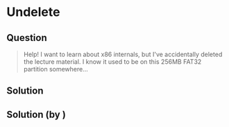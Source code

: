# Undelete

## Question

> Help! I want to learn about x86 internals, but I've accidentally deleted the lecture material. I know it used to be on this 256MB FAT32 partition somewhere...

## Solution

## Solution (by )

